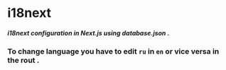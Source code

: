 # i18next
##### i18next configuration in Next.js using database.json . 
### To change language you have to edit ```ru``` in ```en``` or vice versa in the rout .
